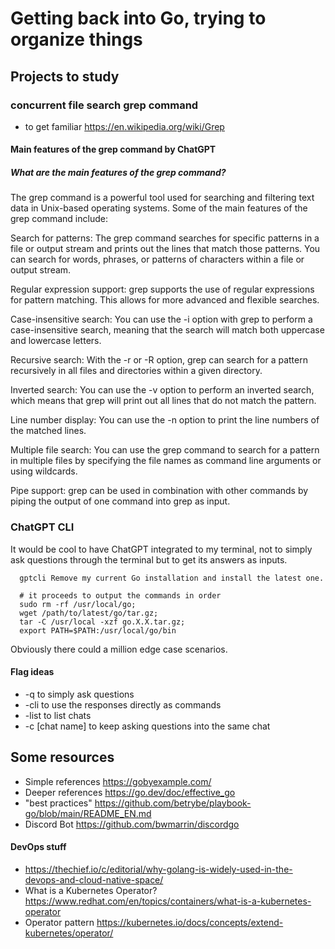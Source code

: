 # Getting back into Go, trying to organize things

## Projects to study
### concurrent file search grep command
- to get familiar https://en.wikipedia.org/wiki/Grep

#### Main features of the grep command by ChatGPT
##### What are the main features of the grep command?
The grep command is a powerful tool used for searching and filtering text data in Unix-based operating systems. Some of the main features of the grep command include:

Search for patterns: The grep command searches for specific patterns in a file or output stream and prints out the lines that match those patterns. You can search for words, phrases, or patterns of characters within a file or output stream.

Regular expression support: grep supports the use of regular expressions for pattern matching. This allows for more advanced and flexible searches.

Case-insensitive search: You can use the -i option with grep to perform a case-insensitive search, meaning that the search will match both uppercase and lowercase letters.

Recursive search: With the -r or -R option, grep can search for a pattern recursively in all files and directories within a given directory.

Inverted search: You can use the -v option to perform an inverted search, which means that grep will print out all lines that do not match the pattern.

Line number display: You can use the -n option to print the line numbers of the matched lines.

Multiple file search: You can use the grep command to search for a pattern in multiple files by specifying the file names as command line arguments or using wildcards.

Pipe support: grep can be used in combination with other commands by piping the output of one command into grep as input.

### ChatGPT CLI
It would be cool to have ChatGPT integrated to my terminal, not to simply ask questions through the terminal but to get its answers as inputs. 
```
  gptcli Remove my current Go installation and install the latest one.

  # it proceeds to output the commands in order
  sudo rm -rf /usr/local/go;
  wget /path/to/latest/go/tar.gz;
  tar -C /usr/local -xzf go.X.X.tar.gz;
  export PATH=$PATH:/usr/local/go/bin
```
Obviously there could a million edge case scenarios.

#### Flag ideas
- -q to simply ask questions
- -cli to use the responses directly as commands
- -list to list chats
- -c [chat name] to keep asking questions into the same chat

## Some resources
- Simple references https://gobyexample.com/
- Deeper references https://go.dev/doc/effective_go
- "best practices"  https://github.com/betrybe/playbook-go/blob/main/README_EN.md
- Discord Bot https://github.com/bwmarrin/discordgo

#### DevOps stuff
- https://thechief.io/c/editorial/why-golang-is-widely-used-in-the-devops-and-cloud-native-space/
- What is a Kubernetes Operator? https://www.redhat.com/en/topics/containers/what-is-a-kubernetes-operator
- Operator pattern https://kubernetes.io/docs/concepts/extend-kubernetes/operator/
